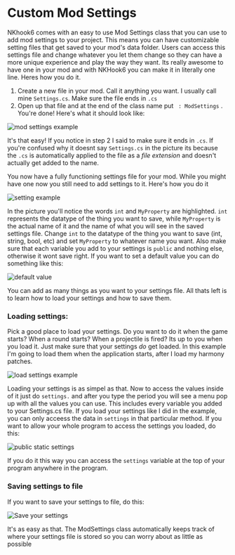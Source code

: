 # Custom Mod Settings
NKhook6 comes with an easy to use Mod Settings class that you can use to add mod settings to your project. This means you can have customizable setting files that get saved to your mod's data folder. Users can access this settings file and change whatever you let them change so they can have a more unique experience and play the way they want. Its really awesome to have one in your mod and with NKHook6 you can make it in literally one line. Heres how you do it.

1. Create a new file in your mod. Call it anything you want. I usually call mine `Settings.cs`. Make sure the file ends in `.cs`
2. Open up that file and at the end of the class name put ` : ModSettings` . You're done! Here's what it should look like: 

![mod settings example](https://cdn.discordapp.com/attachments/619054151967703061/759614238246436904/unknown.png)

It's that easy! If you notice in step 2 I said to make sure it ends in `.cs`. If you're confused why it doesnt say `Settings.cs` in the picture its because the `.cs` is automatically applied to the file as a *file extension* and doesn't actually get added to the name.

You now have a fully functioning settings file for your mod. While you might have one now you still need to add settings to it. Here's how you do it

![setting example](https://media.discordapp.net/attachments/619054151967703061/759614926305099796/unknown.png?width=378&height=129)

In the picture you'll notice the words `int` and `MyProperty` are highlighted. `int` represents the datatype of the thing you want to save, while `MyProperty` is the actual name of it and the name of what you will see in the saved settings file. Change `int` to the datatype of the thing you want to save (int, string, bool, etc) and set `MyProperty` to whatever name you want. Also make sure that each variable you add to your settings is `public` and nothing else, otherwise it wont save right. If you want to set a default value you can do something like this:

![default value](https://media.discordapp.net/attachments/619054151967703061/759616377131761664/unknown.png?width=442&height=132)

You can add as many things as you want to your settings file. All thats left is to learn how to load your settings and how to save them.

### Loading settings:

Pick a good place to load your settings. Do you want to do it when the game starts? When a round starts? When a projectile is fired? Its up to you when you load it. Just make sure that your settings *do* get loaded. In this example I'm going to load them when the application starts, after I load my harmony patches.

![load settings example](https://media.discordapp.net/attachments/619054151967703061/759617470041423922/unknown.png?width=801&height=232)

Loading your settings is as simpel as that. Now to access the values inside of it just do `settings.` and after you type the period you will see a menu pop up with all the values you can use. This includes every variable you added to your Settings.cs file. If you load your settings like I did in the example, you can only acceess the data in `settings` in that particular method. If you want to allow your whole program to access the settings you loaded, do this:

![public static settings](https://media.discordapp.net/attachments/619054151967703061/759618884986208276/unknown.png?width=778&height=265)

If you do it this way you can access the `settings` variable at the top of your program anywhere in the program.


### Saving settings to file

If you want to save your settings to file, do this:

![Save your settings](https://media.discordapp.net/attachments/619054151967703061/759620167050854410/unknown.png?width=780&height=326)

It's as easy as that. The ModSettings class automatically keeps track of where your settings file is stored so you can worry about as little as possible
